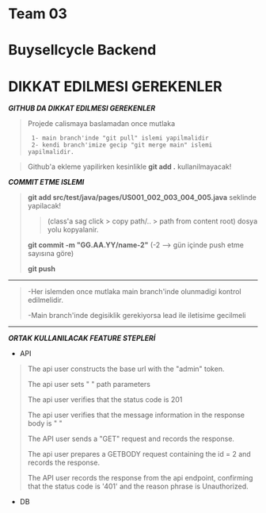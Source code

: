 # Team 03
# Buysellcycle Backend

# DIKKAT EDILMESI GEREKENLER


***GITHUB DA DIKKAT EDILMESI GEREKENLER***
> Projede calismaya baslamadan once mutlaka
>
>      1- main branch'inde "git pull" islemi yapilmalidir
>      2- kendi branch'imize gecip "git merge main" islemi yapilmalidir.

> Github'a ekleme yapilirken kesinlikle **git add .** kullanilmayacak!

***COMMIT ETME ISLEMI***
> **git add src/test/java/pages/US001_002_003_004_005.java** seklinde yapilacak!
>> (class'a sag click > copy path/.. > path from content root) dosya yolu kopyalanir.
>
> **git commit -m "GG.AA.YY/name-2"** (-2 --> gün içinde push etme sayısına göre)
>
> **git push**

***
> -Her islemden once mutlaka main branch'inde olunmadigi kontrol edilmelidir.
>
> -Main branch'inde degisiklik gerekiyorsa lead ile iletisime gecilmeli
***

***ORTAK KULLANILACAK FEATURE STEPLERİ***

- API
> The api user constructs the base url with the "admin" token.  
>
> The api user sets " " path parameters
> 
> The api user verifies that the status code is 201
> 
> The api user verifies that the message information in the response body is " "
> 
> The API user sends a "GET" request and records the response.
> 
> The api user prepares a GETBODY request containing the id = 2 and records the response.
> 
> The API user records the response from the api endpoint, confirming that the status code is '401' and the reason phrase is Unauthorized.


- DB
>
> 
>
> 
>
> 
>
> 
>